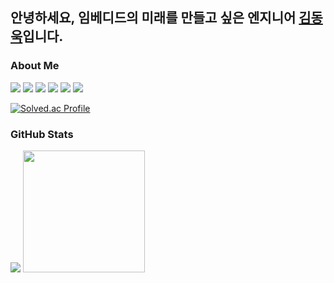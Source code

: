 ## 안녕하세요, 임베디드의 미래를 만들고 싶은 엔지니어 [김동욱](https://dongwook7.dev)입니다.


### About Me
<a href="https://wirehaired-equipment-793.notion.site/0fe87acc374848c6a6334261cfa77bdc?pvs=4"><img src="https://img.shields.io/badge/Notion-000000?style=flat-square&logo=Notion&logoColor=white"/></a>
<a href="https://www.instagram.com/d0ngwook7"><img src="https://img.shields.io/badge/Instagram-E4405F?style=flat-square&logo=Instagram&logoColor=white"/></a>
<a href="https://swbsnewby7.tistory.com/"><img src="https://img.shields.io/badge/Tistory-EB531F?style=flat-square&logo=Tistory&logoColor=white"/></a>
<a href="https://www.linkedin.com/in/dongwook7/"><img src="https://img.shields.io/badge/LinkedIn-blue?style=flat-square&logo=LinkedIn&logoColor=white"/></a>
<a href="https://discord.com/users/bssm_dongwook"><img src="https://img.shields.io/badge/-Discord-5865F2?style=flat-square&logo=Discord&logoColor=white"/></a>
<a href="mailto:dongwook.3.kim@gmail.com"><img src="https://img.shields.io/badge/-Gmail-EA4335?style=flat-square&logo=Gmail&logoColor=white"/></a>

[![Solved.ac Profile](http://mazassumnida.wtf/api/v2/generate_badge?boj=dongwook7)](https://solved.ac/dongwook7/)

### GitHub Stats
<div aline=senter>
  <img src="https://github-readme-stats.vercel.app/api?username=dongwookkim3&show_icons=true&theme=ambient_gradient">
  <img src="https://github-readme-stats.vercel.app/api/top-langs/?username=dongwookkim3&layout=compact" height=195>
</div>
